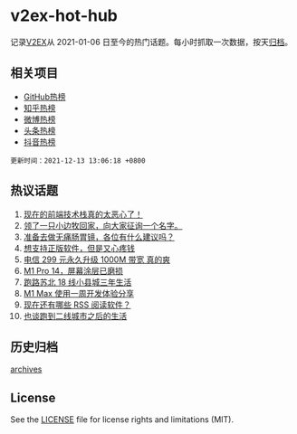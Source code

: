 # v2ex-hot-hub

 记录[V2EX](https://www.v2ex.com/)从 2021-01-06 日至今的热门话题。每小时抓取一次数据，按天[归档](archives)。
 
 ## 相关项目

- [GitHub热榜](https://github.com/lonnyzhang423/github-hot-hub)
- [知乎热榜](https://github.com/lonnyzhang423/zhihu-hot-hub)
- [微博热榜](https://github.com/lonnyzhang423/weibo-hot-hub)
- [头条热榜](https://github.com/lonnyzhang423/toutiao-hot-hub)
- [抖音热榜](https://github.com/lonnyzhang423/douyin-hot-hub)


 `更新时间：2021-12-13 13:06:18 +0800`

## 热议话题

1. [现在的前端技术栈真的太恶心了！](https://www.v2ex.com/t/821702)
1. [领了一只小边牧回家，向大家征询一个名字。](https://www.v2ex.com/t/821771)
1. [准备去做无痛肠胃镜，各位有什么建议吗？](https://www.v2ex.com/t/821634)
1. [想支持正版软件，但是又心疼钱](https://www.v2ex.com/t/821653)
1. [电信 299 元永久升级 1000M 带宽 真的爽](https://www.v2ex.com/t/821649)
1. [M1 Pro 14，屏幕涂层已磨损](https://www.v2ex.com/t/821673)
1. [跑路苏北 18 线小县城三年生活](https://www.v2ex.com/t/821635)
1. [M1 Max 使用一周开发体验分享](https://www.v2ex.com/t/821665)
1. [现在还有哪些 RSS 阅读软件？](https://www.v2ex.com/t/821718)
1. [也谈跑到二线城市之后的生活](https://www.v2ex.com/t/821689)

## 历史归档

[archives](archives)

## License

See the [LICENSE](LICENSE) file for license rights and limitations (MIT).
